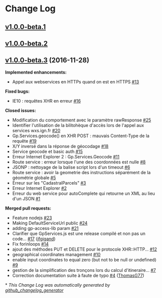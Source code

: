 # Change Log

## [v1.0.0-beta.1](https://github.com/IGNF/geoportal-access-lib/releases/tag/v1.0.0-beta.1)

## [v1.0.0-beta.2](https://github.com/IGNF/geoportal-access-lib/releases/tag/v1.0.0-beta.2)

## [v1.0.0-beta.3](https://github.com/IGNF/geoportal-access-lib/tree/v1.0.0-beta.3) (2016-11-28)

**Implemented enhancements:**

- Appel aux webservices en HTTPs quand on est en HTTPS [\#13](https://github.com/IGNF/geoportal-access-lib/issues/13)

**Fixed bugs:**

- IE10 : requêtes XHR en erreur [\#16](https://github.com/IGNF/geoportal-access-lib/issues/16)

**Closed issues:**

- Modification du comportement avec le paramètre rawResponse [\#25](https://github.com/IGNF/geoportal-access-lib/issues/25)
- Identifier l'utilisation de la bilitohèque d'accès lors de l'appel aux services wxs.ign.fr [\#20](https://github.com/IGNF/geoportal-access-lib/issues/20)
- Gp.Services.geocode\(\) en XHR POST : mauvais Content-Type de la requête [\#19](https://github.com/IGNF/geoportal-access-lib/issues/19)
- X/Y inversé dans la réponse de géocodage [\#18](https://github.com/IGNF/geoportal-access-lib/issues/18)
- Service geocode et basic auth [\#15](https://github.com/IGNF/geoportal-access-lib/issues/15)
- Erreur Internet Explorer 2 : Gp.Services.Geocode [\#11](https://github.com/IGNF/geoportal-access-lib/issues/11)
- Route service : erreur lorsque l'une des coordonnées est nulle [\#8](https://github.com/IGNF/geoportal-access-lib/issues/8)
- JSONP : nettoyage de la balise script lors d'un timeout [\#6](https://github.com/IGNF/geoportal-access-lib/issues/6)
- Route service : avoir la geometrie des instructions séparément de la géométrie globale [\#5](https://github.com/IGNF/geoportal-access-lib/issues/5)
- Erreur sur les "CadastralParcels" [\#3](https://github.com/IGNF/geoportal-access-lib/issues/3)
- Erreur Internet Explorer [\#2](https://github.com/IGNF/geoportal-access-lib/issues/2)
- Erreur du web service pour autoComplete qui retourne un XML au lieu d'un JSON [\#1](https://github.com/IGNF/geoportal-access-lib/issues/1)

**Merged pull requests:**

- Feature nodejs [\#23](https://github.com/IGNF/geoportal-access-lib/pull/23)
- Making DefaultServiceUrl public [\#24](https://github.com/IGNF/geoportal-access-lib/pull/24)
- adding gp-access-lib param [\#21](https://github.com/IGNF/geoportal-access-lib/pull/21)
- Clarifier que GpServices.js est une release compilé et non pas un code… [\#17](https://github.com/IGNF/geoportal-access-lib/pull/17) ([jfgigand](https://github.com/jfgigand))
- Fix forinloops [\#14](https://github.com/IGNF/geoportal-access-lib/pull/14)
- ajout des méthodes PUT et DELETE pour le protocole XHR::HTTP... [\#12](https://github.com/IGNF/geoportal-access-lib/pull/12)
- geographical coordinates management [\#10](https://github.com/IGNF/geoportal-access-lib/pull/10)
- enable input coordinates to equal zero \(but not to be null or undefined\) [\#9](https://github.com/IGNF/geoportal-access-lib/pull/9)
- gestion de la simplification des tronçons lors du calcul d'itineraire… [\#7](https://github.com/IGNF/geoportal-access-lib/pull/7)
- Correction documentation suite à faute de typo [\#4](https://github.com/IGNF/geoportal-access-lib/pull/4) ([ThomasG77](https://github.com/ThomasG77))

\* *This Change Log was automatically generated by [github_changelog_generator](https://github.com/skywinder/Github-Changelog-Generator)*
